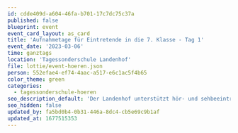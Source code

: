 ```yaml
---
id: cdde409d-a604-46fa-b701-17c7dc75c37a
published: false
blueprint: event
event_card_layout: as_card
title: 'Aufnahmetage für Eintretende in die 7. Klasse - Tag 1'
event_date: '2023-03-06'
time: ganztags
location: 'Tagessonderschule Landenhof'
file: lottie/event-hoeren.json
person: 552efae4-ef74-4aac-a517-e6c1ac5f4b65
color_theme: green
categories:
  - tagessonderschule-hoeren
seo_description_default: 'Der Landenhof unterstützt hör- und sehbeeinträchtigte Kinder & Jugendliche in ihrem selbstbestimmten Leben durch Förderung ihrer Fähigkeiten & Entwicklung'
seo_hidden: false
updated_by: fa5bd0b4-0b31-446a-8dc4-cb5e69c9b1af
updated_at: 1677515353
---
```

